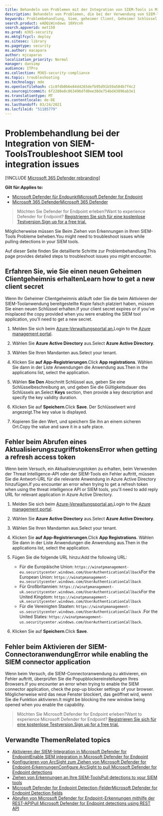 ```yaml
---
title: Behandeln von Problemen mit der Integration von SIEM-Tools in Microsoft Defender ATP
description: Behandeln von Problemen, die bei der Verwendung von SIEM-Tools mit Microsoft Defender ATP auftreten können.
keywords: Problembehandlung, Siem, geheimer Client, Geheimer Schlüssel
search.product: eADQiWindows 10XVcnh
search.appverid: met150
ms.prod: m365-security
ms.mktglfcycl: deploy
ms.sitesec: library
ms.pagetype: security
ms.author: macapara
author: mjcaparas
localization_priority: Normal
manager: dansimp
audience: ITPro
ms.collection: M365-security-compliance
ms.topic: troubleshooting
ms.technology: mde
ms.openlocfilehash: c1c8fdb0b6e84d4265defb95d91b59a584b7f4c2
ms.sourcegitcommit: 6f2288e0c863496dfd0ee38de754bd43096ab3e1
ms.translationtype: MT
ms.contentlocale: de-DE
ms.lasthandoff: 03/24/2021
ms.locfileid: "51185779"
---
```

# <a name="troubleshoot-siem-tool-integration-issues"></a><span data-ttu-id="32276-104">Problembehandlung bei der Integration von SIEM-Tools</span><span class="sxs-lookup"><span data-stu-id="32276-104">Troubleshoot SIEM tool integration issues</span></span>

[!INCLUDE [Microsoft 365 Defender rebranding](../../includes/microsoft-defender.md)]


<span data-ttu-id="32276-105">**Gilt für:**</span><span class="sxs-lookup"><span data-stu-id="32276-105">**Applies to:**</span></span>
- [<span data-ttu-id="32276-106">Microsoft Defender für Endpunkt</span><span class="sxs-lookup"><span data-stu-id="32276-106">Microsoft Defender for Endpoint</span></span>](https://go.microsoft.com/fwlink/p/?linkid=2154037)
- [<span data-ttu-id="32276-107">Microsoft 365 Defender</span><span class="sxs-lookup"><span data-stu-id="32276-107">Microsoft 365 Defender</span></span>](https://go.microsoft.com/fwlink/?linkid=2118804)


> <span data-ttu-id="32276-108">Möchten Sie Defender for Endpoint erleben?</span><span class="sxs-lookup"><span data-stu-id="32276-108">Want to experience Defender for Endpoint?</span></span> [<span data-ttu-id="32276-109">Registrieren Sie sich für eine kostenlose Testversion.</span><span class="sxs-lookup"><span data-stu-id="32276-109">Sign up for a free trial.</span></span>](https://www.microsoft.com/microsoft-365/windows/microsoft-defender-atp?ocid=docs-wdatp-pullalerts-abovefoldlink) 

<span data-ttu-id="32276-110">Möglicherweise müssen Sie Beim Ziehen von Erkennungen in Ihren SIEM-Tools Probleme beheben.</span><span class="sxs-lookup"><span data-stu-id="32276-110">You might need to troubleshoot issues while pulling detections in your SIEM tools.</span></span>

<span data-ttu-id="32276-111">Auf dieser Seite finden Sie detaillierte Schritte zur Problembehandlung.</span><span class="sxs-lookup"><span data-stu-id="32276-111">This page provides detailed steps to troubleshoot issues you might encounter.</span></span>


## <a name="learn-how-to-get-a-new-client-secret"></a><span data-ttu-id="32276-112">Erfahren Sie, wie Sie einen neuen Geheimen Clientgeheimnis erhalten</span><span class="sxs-lookup"><span data-stu-id="32276-112">Learn how to get a new client secret</span></span>
<span data-ttu-id="32276-113">Wenn Ihr Geheimer Clientgeheimnis abläuft oder Sie die beim Aktivieren der SIEM-Toolanwendung bereitgestellte Kopie falsch platziert haben, müssen Sie einen neuen Schlüssel erhalten.</span><span class="sxs-lookup"><span data-stu-id="32276-113">If your client secret expires or if you've misplaced the copy provided when you were enabling the SIEM tool application,  you'll need to get a new secret.</span></span>

1. <span data-ttu-id="32276-114">Melden Sie sich beim [Azure-Verwaltungsportal an.](https://portal.azure.com)</span><span class="sxs-lookup"><span data-stu-id="32276-114">Login to the [Azure management portal](https://portal.azure.com).</span></span>

2. <span data-ttu-id="32276-115">Wählen Sie **Azure Active Directory** aus.</span><span class="sxs-lookup"><span data-stu-id="32276-115">Select **Azure Active Directory**.</span></span>

3. <span data-ttu-id="32276-116">Wählen Sie Ihren Mandanten aus.</span><span class="sxs-lookup"><span data-stu-id="32276-116">Select your tenant.</span></span>

4. <span data-ttu-id="32276-117">Klicken Sie **auf App-Registrierungen**.</span><span class="sxs-lookup"><span data-stu-id="32276-117">Click **App registrations**.</span></span> <span data-ttu-id="32276-118">Wählen Sie dann in der Liste Anwendungen die Anwendung aus.</span><span class="sxs-lookup"><span data-stu-id="32276-118">Then in the applications list, select the application.</span></span>

5. <span data-ttu-id="32276-119">Wählen **Sie Den** Abschnitt Schlüssel aus, geben Sie eine Schlüsselbeschreibung an, und geben Sie die Gültigkeitsdauer des Schlüssels an.</span><span class="sxs-lookup"><span data-stu-id="32276-119">Select **Keys** section, then provide a key description and specify the key validity duration.</span></span>

6. <span data-ttu-id="32276-120">Klicken Sie auf **Speichern**.</span><span class="sxs-lookup"><span data-stu-id="32276-120">Click **Save**.</span></span> <span data-ttu-id="32276-121">Der Schlüsselwert wird angezeigt.</span><span class="sxs-lookup"><span data-stu-id="32276-121">The key value is displayed.</span></span>

7. <span data-ttu-id="32276-122">Kopieren Sie den Wert, und speichern Sie ihn an einem sicheren Ort.</span><span class="sxs-lookup"><span data-stu-id="32276-122">Copy the value and save it in a safe place.</span></span>


## <a name="error-when-getting-a-refresh-access-token"></a><span data-ttu-id="32276-123">Fehler beim Abrufen eines Aktualisierungszugriffstokens</span><span class="sxs-lookup"><span data-stu-id="32276-123">Error when getting a refresh access token</span></span>
<span data-ttu-id="32276-124">Wenn beim Versuch, ein Aktualisierungstoken zu erhalten, beim Verwenden der Threat Intelligence-API oder der SIEM-Tools ein Fehler auftritt, müssen Sie die Antwort-URL für die relevante Anwendung in Azure Active Directory hinzufügen.</span><span class="sxs-lookup"><span data-stu-id="32276-124">If you encounter an error when trying to get a refresh token when using the threat intelligence API or SIEM tools, you'll need to add reply URL for relevant application in Azure Active Directory.</span></span>

1. <span data-ttu-id="32276-125">Melden Sie sich beim [Azure-Verwaltungsportal an.](https://ms.portal.azure.com)</span><span class="sxs-lookup"><span data-stu-id="32276-125">Login to the [Azure management portal](https://ms.portal.azure.com).</span></span>

2. <span data-ttu-id="32276-126">Wählen Sie **Azure Active Directory** aus.</span><span class="sxs-lookup"><span data-stu-id="32276-126">Select **Azure Active Directory**.</span></span>

3. <span data-ttu-id="32276-127">Wählen Sie Ihren Mandanten aus.</span><span class="sxs-lookup"><span data-stu-id="32276-127">Select your tenant.</span></span>

4. <span data-ttu-id="32276-128">Klicken Sie **auf App-Registrierungen**.</span><span class="sxs-lookup"><span data-stu-id="32276-128">Click **App Registrations**.</span></span> <span data-ttu-id="32276-129">Wählen Sie dann in der Liste Anwendungen die Anwendung aus.</span><span class="sxs-lookup"><span data-stu-id="32276-129">Then in the applications list, select the application.</span></span>

5. <span data-ttu-id="32276-130">Fügen Sie die folgende URL hinzu:</span><span class="sxs-lookup"><span data-stu-id="32276-130">Add the following URL:</span></span>
   - <span data-ttu-id="32276-131">Für die Europäische Union: `https://winatpmanagement-eu.securitycenter.windows.com/UserAuthenticationCallback`</span><span class="sxs-lookup"><span data-stu-id="32276-131">For the European Union: `https://winatpmanagement-eu.securitycenter.windows.com/UserAuthenticationCallback`</span></span>
   - <span data-ttu-id="32276-132">Für Großbritannien: `https://winatpmanagement-uk.securitycenter.windows.com/UserAuthenticationCallback`</span><span class="sxs-lookup"><span data-stu-id="32276-132">For the United Kingdom: `https://winatpmanagement-uk.securitycenter.windows.com/UserAuthenticationCallback`</span></span>
   - <span data-ttu-id="32276-133">Für die Vereinigten Staaten:  `https://winatpmanagement-us.securitycenter.windows.com/UserAuthenticationCallback` .</span><span class="sxs-lookup"><span data-stu-id="32276-133">For the United States:  `https://winatpmanagement-us.securitycenter.windows.com/UserAuthenticationCallback`.</span></span>
 
6. <span data-ttu-id="32276-134">Klicken Sie auf **Speichern**.</span><span class="sxs-lookup"><span data-stu-id="32276-134">Click **Save**.</span></span>

## <a name="error-while-enabling-the-siem-connector-application"></a><span data-ttu-id="32276-135">Fehler beim Aktivieren der SIEM-Connectoranwendung</span><span class="sxs-lookup"><span data-stu-id="32276-135">Error while enabling the SIEM connector application</span></span>
<span data-ttu-id="32276-136">Wenn beim Versuch, die SIEM-Connectoranwendung zu aktivieren, ein Fehler auftritt, überprüfen Sie die Popupblockereinstellungen Ihres Browsers.</span><span class="sxs-lookup"><span data-stu-id="32276-136">If you encounter an error when trying to enable the SIEM connector application, check the pop-up blocker settings of your browser.</span></span> <span data-ttu-id="32276-137">Möglicherweise wird das neue Fenster blockiert, das geöffnet wird, wenn Sie die Funktion aktivieren.</span><span class="sxs-lookup"><span data-stu-id="32276-137">It might be blocking the new window being opened when you enable the capability.</span></span>




><span data-ttu-id="32276-138">Möchten Sie Microsoft Defender for Endpoint erleben?</span><span class="sxs-lookup"><span data-stu-id="32276-138">Want to experience Microsoft Defender for Endpoint?</span></span> [<span data-ttu-id="32276-139">Registrieren Sie sich für eine kostenlose Testversion.</span><span class="sxs-lookup"><span data-stu-id="32276-139">Sign up for a free trial.</span></span>](https://www.microsoft.com/microsoft-365/windows/microsoft-defender-atp?ocid=docs-wdatp-troubleshootsiem-belowfoldlink) 

## <a name="related-topics"></a><span data-ttu-id="32276-140">Verwandte Themen</span><span class="sxs-lookup"><span data-stu-id="32276-140">Related topics</span></span>
- [<span data-ttu-id="32276-141">Aktivieren der SIEM-Integration in Microsoft Defender for Endpoint</span><span class="sxs-lookup"><span data-stu-id="32276-141">Enable SIEM integration in Microsoft Defender for Endpoint</span></span>](enable-siem-integration.md)
- [<span data-ttu-id="32276-142">Konfigurieren von ArcSight zum Ziehen von Microsoft Defender for Endpoint-Erkennungen</span><span class="sxs-lookup"><span data-stu-id="32276-142">Configure ArcSight to pull Microsoft Defender for Endpoint detections</span></span>](configure-arcsight.md)
- [<span data-ttu-id="32276-143">Ziehen von Erkennungen an Ihre SIEM-Tools</span><span class="sxs-lookup"><span data-stu-id="32276-143">Pull detections to your SIEM tools</span></span>](configure-siem.md)
- [<span data-ttu-id="32276-144">Microsoft Defender for Endpoint Detection-Felder</span><span class="sxs-lookup"><span data-stu-id="32276-144">Microsoft Defender for Endpoint Detection fields</span></span>](api-portal-mapping.md)
- [<span data-ttu-id="32276-145">Abrufen von Microsoft Defender for Endpoint-Erkennungen mithilfe der REST-API</span><span class="sxs-lookup"><span data-stu-id="32276-145">Pull Microsoft Defender for Endpoint detections using REST API</span></span>](pull-alerts-using-rest-api.md)
